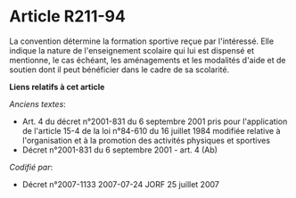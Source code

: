 # Article R211-94

La convention détermine la formation sportive reçue par l'intéressé. Elle indique la nature de l'enseignement scolaire qui
lui est dispensé et mentionne, le cas échéant, les aménagements et les modalités d'aide et de soutien dont il peut bénéficier
dans le cadre de sa scolarité.

**Liens relatifs à cet article**

_Anciens textes_:

  - Art. 4 du décret n°2001-831 du 6 septembre 2001 pris pour l'application de l'article 15-4 de la loi n°84-610 du 16 juillet 1984 modifiée relative à l'organisation et à la promotion des activités physiques et sportives
  - Décret n°2001-831 du 6 septembre 2001 - art. 4 (Ab)

_Codifié par_:

  - Décret n°2007-1133 2007-07-24 JORF 25 juillet 2007
